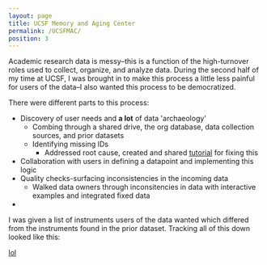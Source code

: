 ```yaml
---
layout: page
title: UCSF Memory and Aging Center
permalink: /UCSFMAC/
position: 3
---
```


Academic research data is messy–this is a function of the high-turnover roles used to collect, organize, and analyze data. During the second half of my time at UCSF, I was brought in to make this process a little less painful for users of the data–I also wanted this process to be democratized. 

There were different parts to this process:

- Discovery of user needs and **a lot** of data 'archaeology'
    - Combing through a shared drive, the org database, data collection sources, and prior datasets 
    - Identifying missing IDs
      - Addressed root cause, created and shared [tutorial](/assets/Qualtrics_distributions.html) for fixing this
- Collaboration with users in defining a datapoint and implementing this logic
- Quality checks-surfacing inconsistencies in the incoming data
  - Walked data owners through inconsitencies in data with interactive examples and integrated fixed data
- 

I was given a list of instruments users of the data wanted which differed from the instruments found in the prior dataset. Tracking all of this down looked like this:

[lol](/_pages/02_dataset_generation.html)





